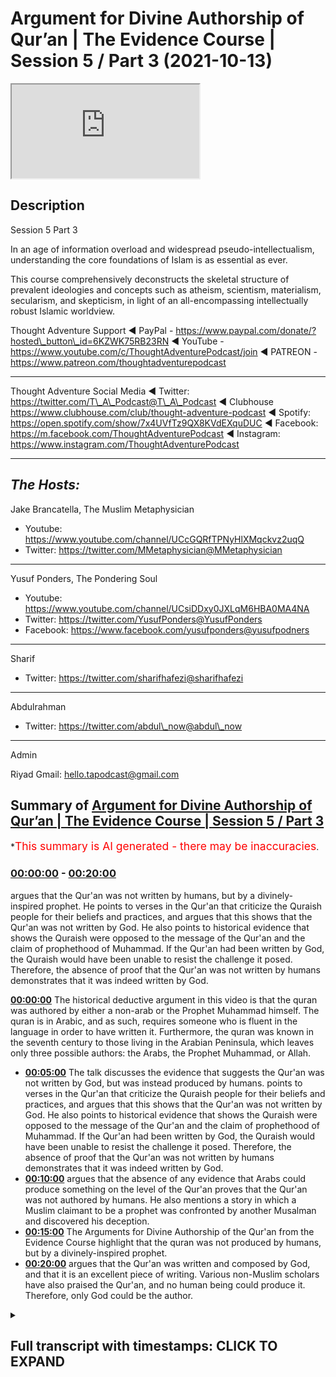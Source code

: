 # Argument for Divine Authorship of Qur’an | The Evidence Course | Session 5 / Part 3 (2021-10-13)

<iframe loading='lazy' src='https://www.youtube.com/embed/cVNx4Ubq1Dw'></iframe>

## Description

Session 5 Part 3

In an age of information overload and widespread pseudo-intellectualism, understanding the core foundations of Islam is as essential as ever.

This course comprehensively deconstructs the skeletal structure of prevalent ideologies and concepts such as atheism, scientism, materialism, secularism, and skepticism, in light of an all-encompassing intellectually robust Islamic worldview.

Thought Adventure Support
◄ PayPal - https://www.paypal.com/donate/?hosted\_button\_id=6KZWK75RB23RN
◄ YouTube - https://www.youtube.com/c/ThoughtAdventurePodcast/join
◄ PATREON - https://www.patreon.com/thoughtadventurepodcast

***

Thought Adventure Social Media
◄ Twitter: https://twitter.com/T\_A\_Podcast​​@T\_A\_Podcast
◄ Clubhouse https://www.clubhouse.com/club/thought-adventure-podcast
◄ Spotify: https://open.spotify.com/show/7x4UVfTz9QX8KVdEXquDUC
◄ Facebook: https://m.facebook.com/ThoughtAdventurePodcast
◄ Instagram: https://www.instagram.com/ThoughtAdventurePodcast​

***

## *The Hosts:*

Jake Brancatella, The Muslim Metaphysician

*   Youtube: https://www.youtube.com/channel/UCcGQRfTPNyHlXMqckvz2uqQ
*   Twitter:  https://twitter.com/MMetaphysician​​@MMetaphysician

***

Yusuf Ponders, The Pondering Soul

*   Youtube: https://www.youtube.com/channel/UCsiDDxy0JXLqM6HBA0MA4NA
*   Twitter: https://twitter.com/YusufPonders​​@YusufPonders
*   Facebook: https://www.facebook.com/yusufponders​@yusufpodners

***

Sharif

*   Twitter: https://twitter.com/sharifhafezi​​@sharifhafezi

***

Abdulrahman

*   Twitter: https://twitter.com/abdul\_now​@abdul\_now

***

Admin

Riyad
Gmail: hello.tapodcast@gmail.com

## Summary of [Argument for Divine Authorship of Qur’an | The Evidence Course | Session 5 / Part 3](https://www.youtube.com/watch?v=cVNx4Ubq1Dw)

\*<span style="color:red; font-size:125%">This summary is AI generated - there may be inaccuracies</span>.

### [00:00:00](https://www.youtube.com/watch?v=cVNx4Ubq1Dw\&t=0) - [00:20:00](https://www.youtube.com/watch?v=cVNx4Ubq1Dw\&t=1200)

argues that the Qur'an was not written by humans, but by a divinely-inspired prophet. He points to verses in the Qur'an that criticize the Quraish people for their beliefs and practices, and argues that this shows that the Qur'an was not written by God. He also points to historical evidence that shows the Quraish were opposed to the message of the Qur'an and the claim of prophethood of Muhammad. If the Qur'an had been written by God, the Quraish would have been unable to resist the challenge it posed. Therefore, the absence of proof that the Qur'an was not written by humans demonstrates that it was indeed written by God.

**[00:00:00](https://www.youtube.com/watch?v=cVNx4Ubq1Dw\&t=0)** The historical deductive argument in this video is that the quran was authored by either a non-arab or the Prophet Muhammad himself. The quran is in Arabic, and as such, requires someone who is fluent in the language in order to have written it. Furthermore, the quran was known in the seventh century to those living in the Arabian Peninsula, which leaves only three possible authors: the Arabs, the Prophet Muhammad, or Allah.

*   **[00:05:00](https://www.youtube.com/watch?v=cVNx4Ubq1Dw\&t=300)** The talk discusses the evidence that suggests the Qur'an was not written by God, but was instead produced by humans. points to verses in the Qur'an that criticize the Quraish people for their beliefs and practices, and argues that this shows that the Qur'an was not written by God. He also points to historical evidence that shows the Quraish were opposed to the message of the Qur'an and the claim of prophethood of Muhammad. If the Qur'an had been written by God, the Quraish would have been unable to resist the challenge it posed. Therefore, the absence of proof that the Qur'an was not written by humans demonstrates that it was indeed written by God.
*   **[00:10:00](https://www.youtube.com/watch?v=cVNx4Ubq1Dw\&t=600)** argues that the absence of any evidence that Arabs could produce something on the level of the Qur'an proves that the Qur'an was not authored by humans. He also mentions a story in which a Muslim claimant to be a prophet was confronted by another Musalman and discovered his deception.
*   **[00:15:00](https://www.youtube.com/watch?v=cVNx4Ubq1Dw\&t=900)** The Arguments for Divine Authorship of the Qur'an from the Evidence Course highlight that the quran was not produced by humans, but by a divinely-inspired prophet.
*   **[00:20:00](https://www.youtube.com/watch?v=cVNx4Ubq1Dw\&t=1200)** argues that the Qur'an was written and composed by God, and that it is an excellent piece of writing. Various non-Muslim scholars have also praised the Qur'an, and no human being could produce it. Therefore, only God could be the author.

<details><summary><h2>Full transcript with timestamps: CLICK TO EXPAND</h2></summary>

[0:00:14](https://youtu.be/cVNx4Ubq1Dw?t=14) we're going to look at the historical\
[0:00:16](https://youtu.be/cVNx4Ubq1Dw?t=16) deductive arguments understanding who\
[0:00:19](https://youtu.be/cVNx4Ubq1Dw?t=19) could have been the author of the quran\
[0:00:22](https://youtu.be/cVNx4Ubq1Dw?t=22) so one question that may remain\
[0:00:25](https://youtu.be/cVNx4Ubq1Dw?t=25) is whether the assessment of the quranic\
[0:00:26](https://youtu.be/cVNx4Ubq1Dw?t=26) linguistic mural miracle the marajasa\
[0:00:30](https://youtu.be/cVNx4Ubq1Dw?t=30) can be ascertained by a non-arabic\
[0:00:32](https://youtu.be/cVNx4Ubq1Dw?t=32) speaker\
[0:00:33](https://youtu.be/cVNx4Ubq1Dw?t=33) so in the previous video we explained in\
[0:00:35](https://youtu.be/cVNx4Ubq1Dw?t=35) a little detail\
[0:00:37](https://youtu.be/cVNx4Ubq1Dw?t=37) briefly covering the subject area about\
[0:00:39](https://youtu.be/cVNx4Ubq1Dw?t=39) how there are objective ways to analyze\
[0:00:42](https://youtu.be/cVNx4Ubq1Dw?t=42) the quranic composition but ultimately\
[0:00:45](https://youtu.be/cVNx4Ubq1Dw?t=45) this can only be assessed by those who\
[0:00:46](https://youtu.be/cVNx4Ubq1Dw?t=46) are capable in arabic language\
[0:00:49](https://youtu.be/cVNx4Ubq1Dw?t=49) so now we want to look at this\
[0:00:51](https://youtu.be/cVNx4Ubq1Dw?t=51) from a historical deductive argument in\
[0:00:54](https://youtu.be/cVNx4Ubq1Dw?t=54) order to demonstrate from a historical\
[0:00:57](https://youtu.be/cVNx4Ubq1Dw?t=57) analysis that the quran was truly a\
[0:00:59](https://youtu.be/cVNx4Ubq1Dw?t=59) revelation from allah\
[0:01:02](https://youtu.be/cVNx4Ubq1Dw?t=62) and that therefore a non-arab can look\
[0:01:04](https://youtu.be/cVNx4Ubq1Dw?t=64) at the history and understand and come\
[0:01:06](https://youtu.be/cVNx4Ubq1Dw?t=66) to the conclusion that this is indeed a\
[0:01:09](https://youtu.be/cVNx4Ubq1Dw?t=69) sign or miracle from allah\
[0:01:12](https://youtu.be/cVNx4Ubq1Dw?t=72) the essence of this argument is summed\
[0:01:14](https://youtu.be/cVNx4Ubq1Dw?t=74) up by understanding that and this is\
[0:01:17](https://youtu.be/cVNx4Ubq1Dw?t=77) really important\
[0:01:18](https://youtu.be/cVNx4Ubq1Dw?t=78) if you have will to perform an action so\
[0:01:21](https://youtu.be/cVNx4Ubq1Dw?t=81) if you have this intention this desire\
[0:01:23](https://youtu.be/cVNx4Ubq1Dw?t=83) this drive to perform the action if you\
[0:01:25](https://youtu.be/cVNx4Ubq1Dw?t=85) have the will to perform an action\
[0:01:27](https://youtu.be/cVNx4Ubq1Dw?t=87) and secondly\
[0:01:29](https://youtu.be/cVNx4Ubq1Dw?t=89) you have the capability of doing the\
[0:01:32](https://youtu.be/cVNx4Ubq1Dw?t=92) action\
[0:01:33](https://youtu.be/cVNx4Ubq1Dw?t=93) then what will inevitably follow\
[0:01:36](https://youtu.be/cVNx4Ubq1Dw?t=96) the action so if you have will plus\
[0:01:38](https://youtu.be/cVNx4Ubq1Dw?t=98) capability equals the action that's the\
[0:01:40](https://youtu.be/cVNx4Ubq1Dw?t=100) point that you know we need to remember\
[0:01:42](https://youtu.be/cVNx4Ubq1Dw?t=102) and think about throughout this video\
[0:01:45](https://youtu.be/cVNx4Ubq1Dw?t=105) we know that the quran\
[0:01:48](https://youtu.be/cVNx4Ubq1Dw?t=108) was the first was first known to\
[0:01:49](https://youtu.be/cVNx4Ubq1Dw?t=109) humanity in the seventh century so you\
[0:01:51](https://youtu.be/cVNx4Ubq1Dw?t=111) know if we go back every generation from\
[0:01:53](https://youtu.be/cVNx4Ubq1Dw?t=113) our generation people mentioned the\
[0:01:55](https://youtu.be/cVNx4Ubq1Dw?t=115) quran\
[0:01:56](https://youtu.be/cVNx4Ubq1Dw?t=116) previous one the previous one and so on\
[0:01:58](https://youtu.be/cVNx4Ubq1Dw?t=118) so forth and you go back throughout the\
[0:02:00](https://youtu.be/cVNx4Ubq1Dw?t=120) whole of the centuries they all referred\
[0:02:02](https://youtu.be/cVNx4Ubq1Dw?t=122) to a book that the muslims believed in\
[0:02:03](https://youtu.be/cVNx4Ubq1Dw?t=123) called the quran up until the 7th\
[0:02:05](https://youtu.be/cVNx4Ubq1Dw?t=125) century you go before the seventh\
[0:02:07](https://youtu.be/cVNx4Ubq1Dw?t=127) century no mention of quran after the\
[0:02:09](https://youtu.be/cVNx4Ubq1Dw?t=129) seventh century they start to mention\
[0:02:10](https://youtu.be/cVNx4Ubq1Dw?t=130) the quran\
[0:02:12](https://youtu.be/cVNx4Ubq1Dw?t=132) so the question is secondly we also know\
[0:02:15](https://youtu.be/cVNx4Ubq1Dw?t=135) that the quran was known to the people\
[0:02:17](https://youtu.be/cVNx4Ubq1Dw?t=137) of the arabian peninsula in peninsula in\
[0:02:20](https://youtu.be/cVNx4Ubq1Dw?t=140) the second in the seventh century\
[0:02:23](https://youtu.be/cVNx4Ubq1Dw?t=143) so we have ample air testimonial\
[0:02:25](https://youtu.be/cVNx4Ubq1Dw?t=145) evidence to demonstrate you know\
[0:02:27](https://youtu.be/cVNx4Ubq1Dw?t=147) historical evidence narrations you know\
[0:02:30](https://youtu.be/cVNx4Ubq1Dw?t=150) even written evidence that the quran in\
[0:02:33](https://youtu.be/cVNx4Ubq1Dw?t=153) the seventh century was revealed or was\
[0:02:35](https://youtu.be/cVNx4Ubq1Dw?t=155) was known to those people in the arabian\
[0:02:37](https://youtu.be/cVNx4Ubq1Dw?t=157) peninsula so the question we're going to\
[0:02:40](https://youtu.be/cVNx4Ubq1Dw?t=160) look at is in the seventh century\
[0:02:44](https://youtu.be/cVNx4Ubq1Dw?t=164) in the arab arabian peninsula the hijas\
[0:02:47](https://youtu.be/cVNx4Ubq1Dw?t=167) who could have been the possible author\
[0:02:49](https://youtu.be/cVNx4Ubq1Dw?t=169) of the quran\
[0:02:50](https://youtu.be/cVNx4Ubq1Dw?t=170) well we have four possible authors\
[0:02:52](https://youtu.be/cVNx4Ubq1Dw?t=172) one it could be a non-arab\
[0:02:55](https://youtu.be/cVNx4Ubq1Dw?t=175) or the non-arabs\
[0:02:57](https://youtu.be/cVNx4Ubq1Dw?t=177) secondly it could be the arabs who\
[0:02:59](https://youtu.be/cVNx4Ubq1Dw?t=179) produced the quran\
[0:03:00](https://youtu.be/cVNx4Ubq1Dw?t=180) thirdly it could be the prophet muhammad\
[0:03:02](https://youtu.be/cVNx4Ubq1Dw?t=182) sallallahu alaihi wasallam or fourthly\
[0:03:06](https://youtu.be/cVNx4Ubq1Dw?t=186) it could be allah\
[0:03:08](https://youtu.be/cVNx4Ubq1Dw?t=188) these are the only four possible authors\
[0:03:10](https://youtu.be/cVNx4Ubq1Dw?t=190) of the quran within the seventh century\
[0:03:13](https://youtu.be/cVNx4Ubq1Dw?t=193) in the arabian peninsula\
[0:03:15](https://youtu.be/cVNx4Ubq1Dw?t=195) where we can easily discount that the\
[0:03:17](https://youtu.be/cVNx4Ubq1Dw?t=197) non-arabs could have been the author of\
[0:03:19](https://youtu.be/cVNx4Ubq1Dw?t=199) the quran the quran is in arabic and\
[0:03:22](https://youtu.be/cVNx4Ubq1Dw?t=202) thus requires someone who is aware of\
[0:03:24](https://youtu.be/cVNx4Ubq1Dw?t=204) the arabic language is an obvious point\
[0:03:26](https://youtu.be/cVNx4Ubq1Dw?t=206) plus living in the arabian peninsula in\
[0:03:29](https://youtu.be/cVNx4Ubq1Dw?t=209) the 7th century so a non-arab by\
[0:03:31](https://youtu.be/cVNx4Ubq1Dw?t=211) definition who doesn't know arabic yeah\
[0:03:33](https://youtu.be/cVNx4Ubq1Dw?t=213) will not be the author of this the quran\
[0:03:37](https://youtu.be/cVNx4Ubq1Dw?t=217) this now leaves us with three possible\
[0:03:39](https://youtu.be/cVNx4Ubq1Dw?t=219) authors\
[0:03:40](https://youtu.be/cVNx4Ubq1Dw?t=220) for the quran well could the quran have\
[0:03:44](https://youtu.be/cVNx4Ubq1Dw?t=224) been produced by the arabs of that time\
[0:03:47](https://youtu.be/cVNx4Ubq1Dw?t=227) we know that the arabs were experts in\
[0:03:49](https://youtu.be/cVNx4Ubq1Dw?t=229) the arabic language\
[0:03:51](https://youtu.be/cVNx4Ubq1Dw?t=231) we mentioned in the previous videos that\
[0:03:53](https://youtu.be/cVNx4Ubq1Dw?t=233) the arabs prized language to a high\
[0:03:55](https://youtu.be/cVNx4Ubq1Dw?t=235) degree\
[0:03:56](https://youtu.be/cVNx4Ubq1Dw?t=236) composition of poetry was the method of\
[0:03:58](https://youtu.be/cVNx4Ubq1Dw?t=238) preserving their history they held\
[0:04:00](https://youtu.be/cVNx4Ubq1Dw?t=240) competitions over who produced the best\
[0:04:02](https://youtu.be/cVNx4Ubq1Dw?t=242) poetry\
[0:04:03](https://youtu.be/cVNx4Ubq1Dw?t=243) they had specialist poetry judges who\
[0:04:06](https://youtu.be/cVNx4Ubq1Dw?t=246) could adjudicate the verses that were\
[0:04:08](https://youtu.be/cVNx4Ubq1Dw?t=248) being produced they'd be specially\
[0:04:10](https://youtu.be/cVNx4Ubq1Dw?t=250) allocated areas in place like mecca in\
[0:04:13](https://youtu.be/cVNx4Ubq1Dw?t=253) the the market places where poets would\
[0:04:15](https://youtu.be/cVNx4Ubq1Dw?t=255) you know\
[0:04:16](https://youtu.be/cVNx4Ubq1Dw?t=256) gather the people and start reciting\
[0:04:18](https://youtu.be/cVNx4Ubq1Dw?t=258) poetry and the best of them would\
[0:04:20](https://youtu.be/cVNx4Ubq1Dw?t=260) achieve wealth and fame\
[0:04:22](https://youtu.be/cVNx4Ubq1Dw?t=262) they'd even send their children into the\
[0:04:24](https://youtu.be/cVNx4Ubq1Dw?t=264) desert in order to preserve and develop\
[0:04:26](https://youtu.be/cVNx4Ubq1Dw?t=266) the arabic language so they would send\
[0:04:28](https://youtu.be/cVNx4Ubq1Dw?t=268) them to the bedouin tribes and the\
[0:04:30](https://youtu.be/cVNx4Ubq1Dw?t=270) bedouin tribes would raise their\
[0:04:31](https://youtu.be/cVNx4Ubq1Dw?t=271) children in order one of the reasons why\
[0:04:33](https://youtu.be/cVNx4Ubq1Dw?t=273) was to preserve the arabic language to\
[0:04:35](https://youtu.be/cVNx4Ubq1Dw?t=275) make the arabic language strong and pure\
[0:04:38](https://youtu.be/cVNx4Ubq1Dw?t=278) before they come back into the cities\
[0:04:39](https://youtu.be/cVNx4Ubq1Dw?t=279) and towns\
[0:04:41](https://youtu.be/cVNx4Ubq1Dw?t=281) and we know through multiple testimonial\
[0:04:43](https://youtu.be/cVNx4Ubq1Dw?t=283) evidence about how important language\
[0:04:45](https://youtu.be/cVNx4Ubq1Dw?t=285) was to their arabs and how they would\
[0:04:47](https://youtu.be/cVNx4Ubq1Dw?t=287) produce great works of poachers as i\
[0:04:48](https://youtu.be/cVNx4Ubq1Dw?t=288) mentioned\
[0:04:49](https://youtu.be/cVNx4Ubq1Dw?t=289) you know for example an example of this\
[0:04:52](https://youtu.be/cVNx4Ubq1Dw?t=292) is the famous le cat the more alike are\
[0:04:55](https://youtu.be/cVNx4Ubq1Dw?t=295) the seven hanging poems that were\
[0:04:58](https://youtu.be/cVNx4Ubq1Dw?t=298) hung inside the kaaba they were\
[0:04:59](https://youtu.be/cVNx4Ubq1Dw?t=299) considered the best of the best poetry\
[0:05:02](https://youtu.be/cVNx4Ubq1Dw?t=302) they were the standard by which you\
[0:05:03](https://youtu.be/cVNx4Ubq1Dw?t=303) would judge other poems uh and poetry uh\
[0:05:07](https://youtu.be/cVNx4Ubq1Dw?t=307) against\
[0:05:09](https://youtu.be/cVNx4Ubq1Dw?t=309) so we certainly can consider the arabs\
[0:05:11](https://youtu.be/cVNx4Ubq1Dw?t=311) had a high degree of capability in the\
[0:05:13](https://youtu.be/cVNx4Ubq1Dw?t=313) language there were the experts secondly\
[0:05:16](https://youtu.be/cVNx4Ubq1Dw?t=316) we also know that the arabs were\
[0:05:18](https://youtu.be/cVNx4Ubq1Dw?t=318) challenged by the beliefs\
[0:05:20](https://youtu.be/cVNx4Ubq1Dw?t=320) and the linguistic miracle of the quran\
[0:05:23](https://youtu.be/cVNx4Ubq1Dw?t=323) the arabs were pagan polytheists they\
[0:05:25](https://youtu.be/cVNx4Ubq1Dw?t=325) worshipped many idols they saw\
[0:05:27](https://youtu.be/cVNx4Ubq1Dw?t=327) monotheistic message of the quran as a\
[0:05:29](https://youtu.be/cVNx4Ubq1Dw?t=329) direct challenge to their belief values\
[0:05:32](https://youtu.be/cVNx4Ubq1Dw?t=332) and practices\
[0:05:34](https://youtu.be/cVNx4Ubq1Dw?t=334) furthermore some of their practices was\
[0:05:37](https://youtu.be/cVNx4Ubq1Dw?t=337) severely criticized within the quran and\
[0:05:39](https://youtu.be/cVNx4Ubq1Dw?t=339) the sunnah and the examples and the\
[0:05:41](https://youtu.be/cVNx4Ubq1Dw?t=341) statements of the prophet sallallahu\
[0:05:43](https://youtu.be/cVNx4Ubq1Dw?t=343) alaihi wasallam for example the way they\
[0:05:45](https://youtu.be/cVNx4Ubq1Dw?t=345) buried the daughters alive the way the\
[0:05:47](https://youtu.be/cVNx4Ubq1Dw?t=347) rich and the powerful of mecca known as\
[0:05:49](https://youtu.be/cVNx4Ubq1Dw?t=349) the quraish they were criticized for\
[0:05:51](https://youtu.be/cVNx4Ubq1Dw?t=351) their exploitative practices like the\
[0:05:53](https://youtu.be/cVNx4Ubq1Dw?t=353) way they treated\
[0:05:55](https://youtu.be/cVNx4Ubq1Dw?t=355) the weak the poor the orphans or the\
[0:05:58](https://youtu.be/cVNx4Ubq1Dw?t=358) slaves at that time how tribalism was\
[0:06:00](https://youtu.be/cVNx4Ubq1Dw?t=360) rampant within society that created war\
[0:06:02](https://youtu.be/cVNx4Ubq1Dw?t=362) and division all the economic\
[0:06:04](https://youtu.be/cVNx4Ubq1Dw?t=364) malpractices and the cheating in the\
[0:06:06](https://youtu.be/cVNx4Ubq1Dw?t=366) marketplace places\
[0:06:08](https://youtu.be/cVNx4Ubq1Dw?t=368) so the quran criticized all this this\
[0:06:10](https://youtu.be/cVNx4Ubq1Dw?t=370) was part of the message of islam it\
[0:06:11](https://youtu.be/cVNx4Ubq1Dw?t=371) shook the society the quran also\
[0:06:14](https://youtu.be/cVNx4Ubq1Dw?t=374) criticized the corrupt leadership of\
[0:06:16](https://youtu.be/cVNx4Ubq1Dw?t=376) quraish by name like abu lahab or others\
[0:06:19](https://youtu.be/cVNx4Ubq1Dw?t=379) by implication like\
[0:06:22](https://youtu.be/cVNx4Ubq1Dw?t=382) or abu jahl and others so the quran was\
[0:06:25](https://youtu.be/cVNx4Ubq1Dw?t=385) revealed to a people held beliefs values\
[0:06:27](https://youtu.be/cVNx4Ubq1Dw?t=387) and practices that were severely\
[0:06:29](https://youtu.be/cVNx4Ubq1Dw?t=389) criticized\
[0:06:30](https://youtu.be/cVNx4Ubq1Dw?t=390) it wasn't surprising then that the\
[0:06:32](https://youtu.be/cVNx4Ubq1Dw?t=392) people in particular the powerful elite\
[0:06:36](https://youtu.be/cVNx4Ubq1Dw?t=396) in mecca and the arabian peninsula\
[0:06:38](https://youtu.be/cVNx4Ubq1Dw?t=398) opposed the message of the quran and the\
[0:06:41](https://youtu.be/cVNx4Ubq1Dw?t=401) the claim of prophethood of the prophet\
[0:06:43](https://youtu.be/cVNx4Ubq1Dw?t=403) muhammad sallallahu alaihi wasallam and\
[0:06:45](https://youtu.be/cVNx4Ubq1Dw?t=405) they oppose the prophet we know this\
[0:06:47](https://youtu.be/cVNx4Ubq1Dw?t=407) from the the historical narratives and\
[0:06:50](https://youtu.be/cVNx4Ubq1Dw?t=410) historical narrations they slandered the\
[0:06:52](https://youtu.be/cVNx4Ubq1Dw?t=412) prophet sallam they attacked the prophet\
[0:06:54](https://youtu.be/cVNx4Ubq1Dw?t=414) sallallahu alaihi wasallam they attacked\
[0:06:56](https://youtu.be/cVNx4Ubq1Dw?t=416) tortured and killed the companions\
[0:06:58](https://youtu.be/cVNx4Ubq1Dw?t=418) around the prophet sallallahu alaihi\
[0:06:59](https://youtu.be/cVNx4Ubq1Dw?t=419) wasallam they boycotted the prophet\
[0:07:01](https://youtu.be/cVNx4Ubq1Dw?t=421) sallallahu alaihi wasallam and his\
[0:07:02](https://youtu.be/cVNx4Ubq1Dw?t=422) followers in mecca and they even\
[0:07:04](https://youtu.be/cVNx4Ubq1Dw?t=424) conspired in the end before his\
[0:07:06](https://youtu.be/cVNx4Ubq1Dw?t=426) immigration uh to assassinate the sallam\
[0:07:10](https://youtu.be/cVNx4Ubq1Dw?t=430) later on when the prophet sallam you\
[0:07:12](https://youtu.be/cVNx4Ubq1Dw?t=432) know established an islamic state in\
[0:07:14](https://youtu.be/cVNx4Ubq1Dw?t=434) medina they send their armies to fight\
[0:07:16](https://youtu.be/cVNx4Ubq1Dw?t=436) against apostle and islam to stop islam\
[0:07:20](https://youtu.be/cVNx4Ubq1Dw?t=440) and the message\
[0:07:21](https://youtu.be/cVNx4Ubq1Dw?t=441) of the quran so what does this tell us\
[0:07:24](https://youtu.be/cVNx4Ubq1Dw?t=444) it tells us there was clearly a will\
[0:07:28](https://youtu.be/cVNx4Ubq1Dw?t=448) a desire to see islam destroyed\
[0:07:31](https://youtu.be/cVNx4Ubq1Dw?t=451) the quran only challenged the quraysh in\
[0:07:33](https://youtu.be/cVNx4Ubq1Dw?t=453) the arab society's beliefs values but\
[0:07:35](https://youtu.be/cVNx4Ubq1Dw?t=455) also made an audacious claim\
[0:07:38](https://youtu.be/cVNx4Ubq1Dw?t=458) about how to destroy islam how to\
[0:07:41](https://youtu.be/cVNx4Ubq1Dw?t=461) challenge the quran and refute the\
[0:07:44](https://youtu.be/cVNx4Ubq1Dw?t=464) prophethood of the prophet sallallahu\
[0:07:46](https://youtu.be/cVNx4Ubq1Dw?t=466) alaihi wasallam so the quran is turning\
[0:07:48](https://youtu.be/cVNx4Ubq1Dw?t=468) around and saying well if you don't\
[0:07:49](https://youtu.be/cVNx4Ubq1Dw?t=469) believe that this book\
[0:07:51](https://youtu.be/cVNx4Ubq1Dw?t=471) is in revelation then produce one surah\
[0:07:55](https://youtu.be/cVNx4Ubq1Dw?t=475) like it and we know that the shortest\
[0:07:57](https://youtu.be/cVNx4Ubq1Dw?t=477) surah of the quran\
[0:08:01](https://youtu.be/cVNx4Ubq1Dw?t=481) three sentences long that's all\
[0:08:03](https://youtu.be/cVNx4Ubq1Dw?t=483) this is all they had to produce three\
[0:08:06](https://youtu.be/cVNx4Ubq1Dw?t=486) sentences that match the eloquence of\
[0:08:08](https://youtu.be/cVNx4Ubq1Dw?t=488) the quran using the rules of the ballara\
[0:08:11](https://youtu.be/cVNx4Ubq1Dw?t=491) known to the arabs at the time at least\
[0:08:13](https://youtu.be/cVNx4Ubq1Dw?t=493) implicitly and as a result they would\
[0:08:16](https://youtu.be/cVNx4Ubq1Dw?t=496) have demonstrated that the quran is not\
[0:08:18](https://youtu.be/cVNx4Ubq1Dw?t=498) inimitable is not miraculous but was\
[0:08:21](https://youtu.be/cVNx4Ubq1Dw?t=501) within human production and therefore\
[0:08:23](https://youtu.be/cVNx4Ubq1Dw?t=503) was not from allah\
[0:08:26](https://youtu.be/cVNx4Ubq1Dw?t=506) so it's a bold challenge that the quran\
[0:08:28](https://youtu.be/cVNx4Ubq1Dw?t=508) allah is making\
[0:08:30](https://youtu.be/cVNx4Ubq1Dw?t=510) you know and so it becomes very\
[0:08:33](https://youtu.be/cVNx4Ubq1Dw?t=513) easy in our minds to realize that hold\
[0:08:35](https://youtu.be/cVNx4Ubq1Dw?t=515) on\
[0:08:36](https://youtu.be/cVNx4Ubq1Dw?t=516) if they had that strong desire to\
[0:08:38](https://youtu.be/cVNx4Ubq1Dw?t=518) destroy islam\
[0:08:39](https://youtu.be/cVNx4Ubq1Dw?t=519) and they had the capability in the\
[0:08:41](https://youtu.be/cVNx4Ubq1Dw?t=521) arabic language but they did not produce\
[0:08:44](https://youtu.be/cVNx4Ubq1Dw?t=524) the verse the surah of quran like also a\
[0:08:48](https://youtu.be/cVNx4Ubq1Dw?t=528) surah like the quran three sentences\
[0:08:51](https://youtu.be/cVNx4Ubq1Dw?t=531) like a surah of\
[0:08:52](https://youtu.be/cVNx4Ubq1Dw?t=532) quran then it demonstrates that actually\
[0:08:57](https://youtu.be/cVNx4Ubq1Dw?t=537) you know there was there's something\
[0:08:59](https://youtu.be/cVNx4Ubq1Dw?t=539) here\
[0:09:00](https://youtu.be/cVNx4Ubq1Dw?t=540) maybe they didn't have the capability to\
[0:09:02](https://youtu.be/cVNx4Ubq1Dw?t=542) produce it\
[0:09:03](https://youtu.be/cVNx4Ubq1Dw?t=543) romani who was a 10th century scholar\
[0:09:05](https://youtu.be/cVNx4Ubq1Dw?t=545) stated the inimitability of the quran is\
[0:09:08](https://youtu.be/cVNx4Ubq1Dw?t=548) manifested by the fact that despite a\
[0:09:10](https://youtu.be/cVNx4Ubq1Dw?t=550) huge number of claimants and a dire need\
[0:09:13](https://youtu.be/cVNx4Ubq1Dw?t=553) to respond the challenge was never taken\
[0:09:15](https://youtu.be/cVNx4Ubq1Dw?t=555) up it was never met\
[0:09:17](https://youtu.be/cVNx4Ubq1Dw?t=557) if then they met the challenge if so if\
[0:09:20](https://youtu.be/cVNx4Ubq1Dw?t=560) they actually did meet the challenge of\
[0:09:21](https://youtu.be/cVNx4Ubq1Dw?t=561) the quran\
[0:09:23](https://youtu.be/cVNx4Ubq1Dw?t=563) it would be clear\
[0:09:26](https://youtu.be/cVNx4Ubq1Dw?t=566) that with their desire to destroy islam\
[0:09:28](https://youtu.be/cVNx4Ubq1Dw?t=568) they would have spread this\
[0:09:30](https://youtu.be/cVNx4Ubq1Dw?t=570) far and wide across the arabian\
[0:09:31](https://youtu.be/cVNx4Ubq1Dw?t=571) peninsula we have met the challenge of\
[0:09:34](https://youtu.be/cVNx4Ubq1Dw?t=574) the quran we have imitated something\
[0:09:35](https://youtu.be/cVNx4Ubq1Dw?t=575) like a surah of the quran\
[0:09:38](https://youtu.be/cVNx4Ubq1Dw?t=578) so therefore\
[0:09:40](https://youtu.be/cVNx4Ubq1Dw?t=580) you know it's a simple it's a simple but\
[0:09:42](https://youtu.be/cVNx4Ubq1Dw?t=582) profound point but if we can say that\
[0:09:45](https://youtu.be/cVNx4Ubq1Dw?t=585) if we say that the absence of proof\
[0:09:48](https://youtu.be/cVNx4Ubq1Dw?t=588) or the absence of the proof of of\
[0:09:50](https://youtu.be/cVNx4Ubq1Dw?t=590) something that challenges the quran has\
[0:09:52](https://youtu.be/cVNx4Ubq1Dw?t=592) been met hasn't been met\
[0:09:54](https://youtu.be/cVNx4Ubq1Dw?t=594) then there is proof for its absence let\
[0:09:56](https://youtu.be/cVNx4Ubq1Dw?t=596) me just rephrase that\
[0:09:58](https://youtu.be/cVNx4Ubq1Dw?t=598) the absence of proof is proof for its\
[0:10:01](https://youtu.be/cVNx4Ubq1Dw?t=601) absence what do i mean by this the\
[0:10:03](https://youtu.be/cVNx4Ubq1Dw?t=603) absence of the fact that there is\
[0:10:04](https://youtu.be/cVNx4Ubq1Dw?t=604) something that challenges the quran by\
[0:10:06](https://youtu.be/cVNx4Ubq1Dw?t=606) the best of the arabs is a proof that\
[0:10:09](https://youtu.be/cVNx4Ubq1Dw?t=609) the arabs could not challenge the quran\
[0:10:12](https://youtu.be/cVNx4Ubq1Dw?t=612) they wanted to destroy islam they had\
[0:10:14](https://youtu.be/cVNx4Ubq1Dw?t=614) the capability in arabic language they\
[0:10:16](https://youtu.be/cVNx4Ubq1Dw?t=616) had the desire but they didn't have the\
[0:10:19](https://youtu.be/cVNx4Ubq1Dw?t=619) ability to produce anything on the level\
[0:10:21](https://youtu.be/cVNx4Ubq1Dw?t=621) of the quran\
[0:10:23](https://youtu.be/cVNx4Ubq1Dw?t=623) so we can see therefore\
[0:10:36](https://youtu.be/cVNx4Ubq1Dw?t=636) he commented upon this point he said in\
[0:10:38](https://youtu.be/cVNx4Ubq1Dw?t=638) spite of their strong motivation on\
[0:10:40](https://youtu.be/cVNx4Ubq1Dw?t=640) account of their tribal pride and\
[0:10:42](https://youtu.be/cVNx4Ubq1Dw?t=642) opposition to islam and in spite of the\
[0:10:44](https://youtu.be/cVNx4Ubq1Dw?t=644) fact that meeting the challenge would\
[0:10:46](https://youtu.be/cVNx4Ubq1Dw?t=646) have been easier for them\
[0:10:48](https://youtu.be/cVNx4Ubq1Dw?t=648) than fighting the muslims like engaging\
[0:10:49](https://youtu.be/cVNx4Ubq1Dw?t=649) the muslims in battle as they did all\
[0:10:51](https://youtu.be/cVNx4Ubq1Dw?t=651) needs to lose eventually that all they\
[0:10:54](https://youtu.be/cVNx4Ubq1Dw?t=654) had to do is meet the challenges of\
[0:10:55](https://youtu.be/cVNx4Ubq1Dw?t=655) quran but they didn't and that is an\
[0:10:57](https://youtu.be/cVNx4Ubq1Dw?t=657) indication that they couldn't produce\
[0:11:00](https://youtu.be/cVNx4Ubq1Dw?t=660) something like the quran like i said if\
[0:11:02](https://youtu.be/cVNx4Ubq1Dw?t=662) you have will\
[0:11:04](https://youtu.be/cVNx4Ubq1Dw?t=664) either desire the intention to do\
[0:11:06](https://youtu.be/cVNx4Ubq1Dw?t=666) something and you have the capability\
[0:11:08](https://youtu.be/cVNx4Ubq1Dw?t=668) you're going to get an action if you\
[0:11:10](https://youtu.be/cVNx4Ubq1Dw?t=670) don't have an action\
[0:11:11](https://youtu.be/cVNx4Ubq1Dw?t=671) which in this situation is a replication\
[0:11:13](https://youtu.be/cVNx4Ubq1Dw?t=673) of the quran or something like the quran\
[0:11:16](https://youtu.be/cVNx4Ubq1Dw?t=676) but you do know you have the will\
[0:11:18](https://youtu.be/cVNx4Ubq1Dw?t=678) then what is missing in the equation\
[0:11:21](https://youtu.be/cVNx4Ubq1Dw?t=681) capability i the ability to produce\
[0:11:23](https://youtu.be/cVNx4Ubq1Dw?t=683) something like the quran\
[0:11:26](https://youtu.be/cVNx4Ubq1Dw?t=686) and we also know from various statements\
[0:11:28](https://youtu.be/cVNx4Ubq1Dw?t=688) from the arabs at the time that actually\
[0:11:30](https://youtu.be/cVNx4Ubq1Dw?t=690) testified to the superior nature of the\
[0:11:32](https://youtu.be/cVNx4Ubq1Dw?t=692) quranic language for example\
[0:11:36](https://youtu.be/cVNx4Ubq1Dw?t=696) you know he replied about the quran he\
[0:11:38](https://youtu.be/cVNx4Ubq1Dw?t=698) goes what can i possibly say there is\
[0:11:41](https://youtu.be/cVNx4Ubq1Dw?t=701) not a single man who is more\
[0:11:43](https://youtu.be/cVNx4Ubq1Dw?t=703) knowledgeable of poetry or prose than i\
[0:11:45](https://youtu.be/cVNx4Ubq1Dw?t=705) or even that of the jinn and by allah\
[0:11:48](https://youtu.be/cVNx4Ubq1Dw?t=708) what he says bears no resemblance to\
[0:11:50](https://youtu.be/cVNx4Ubq1Dw?t=710) these things by allah what he says i the\
[0:11:54](https://youtu.be/cVNx4Ubq1Dw?t=714) quran has a sweetness to it and a charm\
[0:11:56](https://youtu.be/cVNx4Ubq1Dw?t=716) upon it the highest part of it is\
[0:11:59](https://youtu.be/cVNx4Ubq1Dw?t=719) fruitful and the lowest part of it is\
[0:12:01](https://youtu.be/cVNx4Ubq1Dw?t=721) gushing forth with bounty it dominates\
[0:12:04](https://youtu.be/cVNx4Ubq1Dw?t=724) and cannot be dominated and it crushes\
[0:12:06](https://youtu.be/cVNx4Ubq1Dw?t=726) all that\
[0:12:07](https://youtu.be/cVNx4Ubq1Dw?t=727) is under\
[0:12:08](https://youtu.be/cVNx4Ubq1Dw?t=728) it so it should be also noted that\
[0:12:11](https://youtu.be/cVNx4Ubq1Dw?t=731) this quote from\
[0:12:14](https://youtu.be/cVNx4Ubq1Dw?t=734) who's testifying to the superiority of\
[0:12:15](https://youtu.be/cVNx4Ubq1Dw?t=735) the quran actually remained an ardent\
[0:12:18](https://youtu.be/cVNx4Ubq1Dw?t=738) opponent to the prophet sallallahu\
[0:12:19](https://youtu.be/cVNx4Ubq1Dw?t=739) alaihi wasallam he was one of the\
[0:12:21](https://youtu.be/cVNx4Ubq1Dw?t=741) leaders of the quraish but there were\
[0:12:24](https://youtu.be/cVNx4Ubq1Dw?t=744) other people\
[0:12:25](https://youtu.be/cVNx4Ubq1Dw?t=745) who were poets at that time like\
[0:12:27](https://youtu.be/cVNx4Ubq1Dw?t=747) atafailadosi\
[0:12:29](https://youtu.be/cVNx4Ubq1Dw?t=749) like\
[0:12:32](https://youtu.be/cVNx4Ubq1Dw?t=752) he was\
[0:12:34](https://youtu.be/cVNx4Ubq1Dw?t=754) he was one of those people who is one of\
[0:12:36](https://youtu.be/cVNx4Ubq1Dw?t=756) the authors of the seven of one of the\
[0:12:38](https://youtu.be/cVNx4Ubq1Dw?t=758) seven poems that was hanging in the\
[0:12:40](https://youtu.be/cVNx4Ubq1Dw?t=760) kaaba and yet when he heard sur tul\
[0:12:43](https://youtu.be/cVNx4Ubq1Dw?t=763) khalthar recited to him\
[0:12:46](https://youtu.be/cVNx4Ubq1Dw?t=766) he was shocked by and he embraced islam\
[0:12:48](https://youtu.be/cVNx4Ubq1Dw?t=768) similar to philadelphia in the story\
[0:12:50](https://youtu.be/cVNx4Ubq1Dw?t=770) about how when he heard the verse of\
[0:12:52](https://youtu.be/cVNx4Ubq1Dw?t=772) quran he was known for his language\
[0:12:54](https://youtu.be/cVNx4Ubq1Dw?t=774) poetry and education he embraced islam\
[0:12:57](https://youtu.be/cVNx4Ubq1Dw?t=777) or the story of um who after hearing the\
[0:12:59](https://youtu.be/cVNx4Ubq1Dw?t=779) first seven or so verses of surah taha\
[0:13:02](https://youtu.be/cVNx4Ubq1Dw?t=782) embraced islam\
[0:13:05](https://youtu.be/cVNx4Ubq1Dw?t=785) now someone might claim\
[0:13:07](https://youtu.be/cVNx4Ubq1Dw?t=787) why don't we uh\
[0:13:09](https://youtu.be/cVNx4Ubq1Dw?t=789) someone might claim that the reason why\
[0:13:11](https://youtu.be/cVNx4Ubq1Dw?t=791) we don't have\
[0:13:12](https://youtu.be/cVNx4Ubq1Dw?t=792) uh you know a verse is comparable to the\
[0:13:15](https://youtu.be/cVNx4Ubq1Dw?t=795) quran is because the muslims destroyed\
[0:13:17](https://youtu.be/cVNx4Ubq1Dw?t=797) all challenges against the quran\
[0:13:19](https://youtu.be/cVNx4Ubq1Dw?t=799) somebody came produced the child they\
[0:13:21](https://youtu.be/cVNx4Ubq1Dw?t=801) killed him off before he could spread it\
[0:13:23](https://youtu.be/cVNx4Ubq1Dw?t=803) but the quraysh\
[0:13:25](https://youtu.be/cVNx4Ubq1Dw?t=805) had 13 years\
[0:13:27](https://youtu.be/cVNx4Ubq1Dw?t=807) before the migration the hijrah of the\
[0:13:29](https://youtu.be/cVNx4Ubq1Dw?t=809) prophet sallallahu alaihi wasallam to\
[0:13:31](https://youtu.be/cVNx4Ubq1Dw?t=811) compose three sentences and spread that\
[0:13:34](https://youtu.be/cVNx4Ubq1Dw?t=814) message far and wide\
[0:13:36](https://youtu.be/cVNx4Ubq1Dw?t=816) that the quran has been matched\
[0:13:38](https://youtu.be/cVNx4Ubq1Dw?t=818) furthermore even when the sallam arrived\
[0:13:40](https://youtu.be/cVNx4Ubq1Dw?t=820) in medina to establish the first islamic\
[0:13:42](https://youtu.be/cVNx4Ubq1Dw?t=822) state meccan quraish still remains\
[0:13:44](https://youtu.be/cVNx4Ubq1Dw?t=824) strong and independent most of arabian\
[0:13:47](https://youtu.be/cVNx4Ubq1Dw?t=827) peninsula were still non-muslim\
[0:13:50](https://youtu.be/cVNx4Ubq1Dw?t=830) and therefore they had ample time and\
[0:13:52](https://youtu.be/cVNx4Ubq1Dw?t=832) opportunity to match the quran in fact\
[0:13:54](https://youtu.be/cVNx4Ubq1Dw?t=834) it was after eight years of the proxima\
[0:13:56](https://youtu.be/cVNx4Ubq1Dw?t=836) in medina did mecca open up to islam\
[0:14:02](https://youtu.be/cVNx4Ubq1Dw?t=842) and also we know that even towards the\
[0:14:04](https://youtu.be/cVNx4Ubq1Dw?t=844) end of the life of the prophet\
[0:14:05](https://youtu.be/cVNx4Ubq1Dw?t=845) sallallahu alaihi wasallam life in this\
[0:14:06](https://youtu.be/cVNx4Ubq1Dw?t=846) world\
[0:14:07](https://youtu.be/cVNx4Ubq1Dw?t=847) that there were people that came like\
[0:14:09](https://youtu.be/cVNx4Ubq1Dw?t=849) muslim of the liar or muslim from banu\
[0:14:12](https://youtu.be/cVNx4Ubq1Dw?t=852) hanifa tribe who also declared himself\
[0:14:14](https://youtu.be/cVNx4Ubq1Dw?t=854) the prophet and he began trying to\
[0:14:16](https://youtu.be/cVNx4Ubq1Dw?t=856) imitate the son by you know reciting\
[0:14:18](https://youtu.be/cVNx4Ubq1Dw?t=858) verses you know\
[0:14:20](https://youtu.be/cVNx4Ubq1Dw?t=860) and there's a famous story in which\
[0:14:24](https://youtu.be/cVNx4Ubq1Dw?t=864) he came to muslim and he asked muslim\
[0:14:28](https://youtu.be/cVNx4Ubq1Dw?t=868) you claim to be a prophet recite some\
[0:14:29](https://youtu.be/cVNx4Ubq1Dw?t=869) verses and i think you recite you know\
[0:14:32](https://youtu.be/cVNx4Ubq1Dw?t=872) some different narrations but one of the\
[0:14:34](https://youtu.be/cVNx4Ubq1Dw?t=874) narrations is\
[0:14:38](https://youtu.be/cVNx4Ubq1Dw?t=878) which basically means the elephant what\
[0:14:40](https://youtu.be/cVNx4Ubq1Dw?t=880) is the elephant what will make you\
[0:14:41](https://youtu.be/cVNx4Ubq1Dw?t=881) visualize the elephant it has a long\
[0:14:43](https://youtu.be/cVNx4Ubq1Dw?t=883) nose and a short tail\
[0:14:44](https://youtu.be/cVNx4Ubq1Dw?t=884) yeah and so ahmad ibn al-ass said\
[0:14:48](https://youtu.be/cVNx4Ubq1Dw?t=888) you know you know that i know that\
[0:14:50](https://youtu.be/cVNx4Ubq1Dw?t=890) you're a liar yeah that you're not\
[0:14:53](https://youtu.be/cVNx4Ubq1Dw?t=893) really a prophet so he they they were\
[0:14:55](https://youtu.be/cVNx4Ubq1Dw?t=895) people who actually went into other\
[0:14:57](https://youtu.be/cVNx4Ubq1Dw?t=897) areas within the arabian peninsula even\
[0:14:59](https://youtu.be/cVNx4Ubq1Dw?t=899) towards the end of the life of the party\
[0:15:00](https://youtu.be/cVNx4Ubq1Dw?t=900) some trying to spread their poetry and\
[0:15:02](https://youtu.be/cVNx4Ubq1Dw?t=902) this poetry became known but also it was\
[0:15:05](https://youtu.be/cVNx4Ubq1Dw?t=905) also a self-refuting\
[0:15:06](https://youtu.be/cVNx4Ubq1Dw?t=906) challenge they refuted them as having\
[0:15:09](https://youtu.be/cVNx4Ubq1Dw?t=909) anything that was inimitable\
[0:15:10](https://youtu.be/cVNx4Ubq1Dw?t=910) so we can see that there was sufficient\
[0:15:12](https://youtu.be/cVNx4Ubq1Dw?t=912) time and opportunity to ensure that if\
[0:15:15](https://youtu.be/cVNx4Ubq1Dw?t=915) the quraysh and the arabs were able to\
[0:15:16](https://youtu.be/cVNx4Ubq1Dw?t=916) match the quran they could have spread\
[0:15:18](https://youtu.be/cVNx4Ubq1Dw?t=918) it and spread this idea throughout the\
[0:15:20](https://youtu.be/cVNx4Ubq1Dw?t=920) arabian peninsula in fact this claim\
[0:15:23](https://youtu.be/cVNx4Ubq1Dw?t=923) that the victors could remove the\
[0:15:24](https://youtu.be/cVNx4Ubq1Dw?t=924) challenges not something we see when we\
[0:15:26](https://youtu.be/cVNx4Ubq1Dw?t=926) assess the reality when we look at the\
[0:15:28](https://youtu.be/cVNx4Ubq1Dw?t=928) reality we don't see this\
[0:15:30](https://youtu.be/cVNx4Ubq1Dw?t=930) there have been many occasions where\
[0:15:32](https://youtu.be/cVNx4Ubq1Dw?t=932) states have tried to destroy an idea but\
[0:15:34](https://youtu.be/cVNx4Ubq1Dw?t=934) it was just too difficult it's just too\
[0:15:36](https://youtu.be/cVNx4Ubq1Dw?t=936) held too much by too many people and too\
[0:15:38](https://youtu.be/cVNx4Ubq1Dw?t=938) strongly as we mentioned about the\
[0:15:40](https://youtu.be/cVNx4Ubq1Dw?t=940) soviet union who tried to remove\
[0:15:41](https://youtu.be/cVNx4Ubq1Dw?t=941) religion from the society but it was\
[0:15:43](https://youtu.be/cVNx4Ubq1Dw?t=943) held on to the people so even though\
[0:15:45](https://youtu.be/cVNx4Ubq1Dw?t=945) they tried to do by the force of the\
[0:15:47](https://youtu.be/cVNx4Ubq1Dw?t=947) state it still continued or even you\
[0:15:49](https://youtu.be/cVNx4Ubq1Dw?t=949) know during the\
[0:15:51](https://youtu.be/cVNx4Ubq1Dw?t=951) periods of certain times of the khilafah\
[0:15:53](https://youtu.be/cVNx4Ubq1Dw?t=953) where they try to adopt on the marathon\
[0:15:55](https://youtu.be/cVNx4Ubq1Dw?t=955) creed and they try to you know enforce\
[0:15:58](https://youtu.be/cVNx4Ubq1Dw?t=958) that creed it you know it didn't stop\
[0:16:00](https://youtu.be/cVNx4Ubq1Dw?t=960) people still adhering to the other\
[0:16:02](https://youtu.be/cVNx4Ubq1Dw?t=962) creeds so this idea that you know they\
[0:16:04](https://youtu.be/cVNx4Ubq1Dw?t=964) the muslims somehow achieved dominance\
[0:16:06](https://youtu.be/cVNx4Ubq1Dw?t=966) and destroyed it's just false it's just\
[0:16:07](https://youtu.be/cVNx4Ubq1Dw?t=967) not a correct and irrational concept\
[0:16:10](https://youtu.be/cVNx4Ubq1Dw?t=970) regards to that\
[0:16:12](https://youtu.be/cVNx4Ubq1Dw?t=972) and only that but also the islamic state\
[0:16:14](https://youtu.be/cVNx4Ubq1Dw?t=974) when it spread in the early period so\
[0:16:15](https://youtu.be/cVNx4Ubq1Dw?t=975) did the arabic language so when new\
[0:16:17](https://youtu.be/cVNx4Ubq1Dw?t=977) lands were opened up and many of these\
[0:16:19](https://youtu.be/cVNx4Ubq1Dw?t=979) new lands had a large number of\
[0:16:21](https://youtu.be/cVNx4Ubq1Dw?t=981) non-muslims\
[0:16:23](https://youtu.be/cVNx4Ubq1Dw?t=983) they also started to learn arabic so you\
[0:16:24](https://youtu.be/cVNx4Ubq1Dw?t=984) had non-muslims in these lands in the\
[0:16:27](https://youtu.be/cVNx4Ubq1Dw?t=987) arab arabic speaking lands who spoke\
[0:16:29](https://youtu.be/cVNx4Ubq1Dw?t=989) arabic who also had the access or the\
[0:16:31](https://youtu.be/cVNx4Ubq1Dw?t=991) ability to produce something like the\
[0:16:33](https://youtu.be/cVNx4Ubq1Dw?t=993) quran so yet but yet throughout the\
[0:16:36](https://youtu.be/cVNx4Ubq1Dw?t=996) whole of the islamic history all the\
[0:16:38](https://youtu.be/cVNx4Ubq1Dw?t=998) muslim history or 1400 years of the\
[0:16:40](https://youtu.be/cVNx4Ubq1Dw?t=1000) challenge we've not seen one single\
[0:16:42](https://youtu.be/cVNx4Ubq1Dw?t=1002) person being able to match it\
[0:16:45](https://youtu.be/cVNx4Ubq1Dw?t=1005) in a credible way\
[0:16:46](https://youtu.be/cVNx4Ubq1Dw?t=1006) so what we've demonstrated that not only\
[0:16:48](https://youtu.be/cVNx4Ubq1Dw?t=1008) were the arabs had a strong desire to\
[0:16:50](https://youtu.be/cVNx4Ubq1Dw?t=1010) destroy islam and had a very relatively\
[0:16:53](https://youtu.be/cVNx4Ubq1Dw?t=1013) simple way of doing it\
[0:16:54](https://youtu.be/cVNx4Ubq1Dw?t=1014) but we also showed that they didn't do\
[0:16:57](https://youtu.be/cVNx4Ubq1Dw?t=1017) it they were simply in unable to produce\
[0:16:59](https://youtu.be/cVNx4Ubq1Dw?t=1019) something like the quran\
[0:17:01](https://youtu.be/cVNx4Ubq1Dw?t=1021) so it's very clear\
[0:17:03](https://youtu.be/cVNx4Ubq1Dw?t=1023) did the arabs produce quran no of course\
[0:17:05](https://youtu.be/cVNx4Ubq1Dw?t=1025) they didn't so this now leaves the last\
[0:17:08](https://youtu.be/cVNx4Ubq1Dw?t=1028) two possibilities could it have been the\
[0:17:10](https://youtu.be/cVNx4Ubq1Dw?t=1030) prophet sallallahu alaihi wasallam or we\
[0:17:12](https://youtu.be/cVNx4Ubq1Dw?t=1032) can discount the prophet sallallahu as\
[0:17:14](https://youtu.be/cVNx4Ubq1Dw?t=1034) being the author of the quran one the\
[0:17:16](https://youtu.be/cVNx4Ubq1Dw?t=1036) prophetic son would recite the verses in\
[0:17:17](https://youtu.be/cVNx4Ubq1Dw?t=1037) response to various incidences at times\
[0:17:20](https://youtu.be/cVNx4Ubq1Dw?t=1040) of war you know in response to questions\
[0:17:23](https://youtu.be/cVNx4Ubq1Dw?t=1043) and response accusations and as soon as\
[0:17:25](https://youtu.be/cVNx4Ubq1Dw?t=1045) the prophet saw recited the verse the\
[0:17:28](https://youtu.be/cVNx4Ubq1Dw?t=1048) verse was now you know memorized\
[0:17:30](https://youtu.be/cVNx4Ubq1Dw?t=1050) understood heard and if you had made one\
[0:17:33](https://youtu.be/cVNx4Ubq1Dw?t=1053) single grammatical mistake in over 6 000\
[0:17:36](https://youtu.be/cVNx4Ubq1Dw?t=1056) verses it would have been easy to point\
[0:17:38](https://youtu.be/cVNx4Ubq1Dw?t=1058) it out it isn't you know i would say it\
[0:17:40](https://youtu.be/cVNx4Ubq1Dw?t=1060) was impossible to speak in a\
[0:17:43](https://youtu.be/cVNx4Ubq1Dw?t=1063) grammatically perfect way you have to re\
[0:17:46](https://youtu.be/cVNx4Ubq1Dw?t=1066) write it down you have to look at your\
[0:17:48](https://youtu.be/cVNx4Ubq1Dw?t=1068) what you're saying and that way you can\
[0:17:50](https://youtu.be/cVNx4Ubq1Dw?t=1070) understand if it's grammatical you have\
[0:17:51](https://youtu.be/cVNx4Ubq1Dw?t=1071) to revise it you edit it you make\
[0:17:53](https://youtu.be/cVNx4Ubq1Dw?t=1073) mistake this is the nature of a human\
[0:17:54](https://youtu.be/cVNx4Ubq1Dw?t=1074) being we make mistakes but yet the\
[0:17:56](https://youtu.be/cVNx4Ubq1Dw?t=1076) partisan alum was reciting these verses\
[0:17:59](https://youtu.be/cVNx4Ubq1Dw?t=1079) perfectly not only perfectly in terms of\
[0:18:00](https://youtu.be/cVNx4Ubq1Dw?t=1080) grammar but the highest form of speech\
[0:18:03](https://youtu.be/cVNx4Ubq1Dw?t=1083) in a unique genre\
[0:18:05](https://youtu.be/cVNx4Ubq1Dw?t=1085) so we know that therefore you know from\
[0:18:07](https://youtu.be/cVNx4Ubq1Dw?t=1087) that point of view secondly\
[0:18:10](https://youtu.be/cVNx4Ubq1Dw?t=1090) is that the prophet sallam was known to\
[0:18:11](https://youtu.be/cVNx4Ubq1Dw?t=1091) be the unlettered prophet\
[0:18:13](https://youtu.be/cVNx4Ubq1Dw?t=1093) he wasn't known to have the ability to\
[0:18:16](https://youtu.be/cVNx4Ubq1Dw?t=1096) you know\
[0:18:17](https://youtu.be/cVNx4Ubq1Dw?t=1097) read or write or compose\
[0:18:19](https://youtu.be/cVNx4Ubq1Dw?t=1099) literature or compose poetry as well\
[0:18:21](https://youtu.be/cVNx4Ubq1Dw?t=1101) and this is what what was understood\
[0:18:23](https://youtu.be/cVNx4Ubq1Dw?t=1103) about the part of sallam in the 40 years\
[0:18:25](https://youtu.be/cVNx4Ubq1Dw?t=1105) prior to prophet the prophets have never\
[0:18:27](https://youtu.be/cVNx4Ubq1Dw?t=1107) recited or any uh composed any forms of\
[0:18:30](https://youtu.be/cVNx4Ubq1Dw?t=1110) poetry he was not known for that\
[0:18:32](https://youtu.be/cVNx4Ubq1Dw?t=1112) so\
[0:18:33](https://youtu.be/cVNx4Ubq1Dw?t=1113) for a person who has you know he's\
[0:18:35](https://youtu.be/cVNx4Ubq1Dw?t=1115) considered unlettered\
[0:18:37](https://youtu.be/cVNx4Ubq1Dw?t=1117) producing the highest form of arabic\
[0:18:39](https://youtu.be/cVNx4Ubq1Dw?t=1119) language that even still today uh\
[0:18:42](https://youtu.be/cVNx4Ubq1Dw?t=1122) upholds again it doesn't uh and it\
[0:18:45](https://youtu.be/cVNx4Ubq1Dw?t=1125) doesn't seem possible\
[0:18:47](https://youtu.be/cVNx4Ubq1Dw?t=1127) yeah that the boyzone could produce that\
[0:18:51](https://youtu.be/cVNx4Ubq1Dw?t=1131) thirdly\
[0:18:53](https://youtu.be/cVNx4Ubq1Dw?t=1133) the point here is really important if\
[0:18:55](https://youtu.be/cVNx4Ubq1Dw?t=1135) the prophet sallallahu alaihi wasallam\
[0:18:56](https://youtu.be/cVNx4Ubq1Dw?t=1136) was the author of the quran then the\
[0:18:58](https://youtu.be/cVNx4Ubq1Dw?t=1138) quran would be within human capability\
[0:19:01](https://youtu.be/cVNx4Ubq1Dw?t=1141) if then one person could produce it\
[0:19:04](https://youtu.be/cVNx4Ubq1Dw?t=1144) somebody else could replicate it\
[0:19:06](https://youtu.be/cVNx4Ubq1Dw?t=1146) and that's because we mentioned this\
[0:19:08](https://youtu.be/cVNx4Ubq1Dw?t=1148) before about isa al-assam that if a\
[0:19:10](https://youtu.be/cVNx4Ubq1Dw?t=1150) person produces something novel all\
[0:19:12](https://youtu.be/cVNx4Ubq1Dw?t=1152) they're doing is taking the prevalent\
[0:19:14](https://youtu.be/cVNx4Ubq1Dw?t=1154) knowledge previous information that\
[0:19:16](https://youtu.be/cVNx4Ubq1Dw?t=1156) exists within the environment and maybe\
[0:19:18](https://youtu.be/cVNx4Ubq1Dw?t=1158) arranging it in a way which is novel at\
[0:19:20](https://youtu.be/cVNx4Ubq1Dw?t=1160) that moment but then other people can\
[0:19:22](https://youtu.be/cVNx4Ubq1Dw?t=1162) look at and see what they're doing\
[0:19:24](https://youtu.be/cVNx4Ubq1Dw?t=1164) reverse engineer and produce something\
[0:19:26](https://youtu.be/cVNx4Ubq1Dw?t=1166) of similar quality towards this so when\
[0:19:30](https://youtu.be/cVNx4Ubq1Dw?t=1170) the prox if the participant produced the\
[0:19:32](https://youtu.be/cVNx4Ubq1Dw?t=1172) quran somebody else could\
[0:19:35](https://youtu.be/cVNx4Ubq1Dw?t=1175) can he use it\
[0:19:36](https://youtu.be/cVNx4Ubq1Dw?t=1176) i said look at it understand it reverse\
[0:19:38](https://youtu.be/cVNx4Ubq1Dw?t=1178) engineer and produce something similar\
[0:19:40](https://youtu.be/cVNx4Ubq1Dw?t=1180) to it\
[0:19:40](https://youtu.be/cVNx4Ubq1Dw?t=1180) fourth fourth reason why it couldn't be\
[0:19:42](https://youtu.be/cVNx4Ubq1Dw?t=1182) the point of the prophetic hadith the\
[0:19:45](https://youtu.be/cVNx4Ubq1Dw?t=1185) language the prophet sallamus language\
[0:19:46](https://youtu.be/cVNx4Ubq1Dw?t=1186) we know in prophetic hadith and some of\
[0:19:48](https://youtu.be/cVNx4Ubq1Dw?t=1188) these hadith hadith mutterwater clear\
[0:19:50](https://youtu.be/cVNx4Ubq1Dw?t=1190) cut we know that it definitely came from\
[0:19:51](https://youtu.be/cVNx4Ubq1Dw?t=1191) the prophet sallallahu\
[0:19:52](https://youtu.be/cVNx4Ubq1Dw?t=1192) is completely different in terms of the\
[0:19:55](https://youtu.be/cVNx4Ubq1Dw?t=1195) verses of quran for example the way the\
[0:19:57](https://youtu.be/cVNx4Ubq1Dw?t=1197) sentences are constructed the types of\
[0:19:59](https://youtu.be/cVNx4Ubq1Dw?t=1199) words that are used the style of\
[0:20:00](https://youtu.be/cVNx4Ubq1Dw?t=1200) language indicate that they are\
[0:20:02](https://youtu.be/cVNx4Ubq1Dw?t=1202) completely distinct distinct\
[0:20:04](https://youtu.be/cVNx4Ubq1Dw?t=1204) authors\
[0:20:06](https://youtu.be/cVNx4Ubq1Dw?t=1206) and also the quran contains information\
[0:20:08](https://youtu.be/cVNx4Ubq1Dw?t=1208) like predictions of future events in\
[0:20:10](https://youtu.be/cVNx4Ubq1Dw?t=1210) historical events which were simply\
[0:20:12](https://youtu.be/cVNx4Ubq1Dw?t=1212) outside of the prophet sallallahu alaihi\
[0:20:14](https://youtu.be/cVNx4Ubq1Dw?t=1214) wasallam's capability of knowing and\
[0:20:16](https://youtu.be/cVNx4Ubq1Dw?t=1216) there's numerous examples of this\
[0:20:18](https://youtu.be/cVNx4Ubq1Dw?t=1218) therefore it becomes\
[0:20:20](https://youtu.be/cVNx4Ubq1Dw?t=1220) absolutely clear\
[0:20:22](https://youtu.be/cVNx4Ubq1Dw?t=1222) that the quran could not have been\
[0:20:23](https://youtu.be/cVNx4Ubq1Dw?t=1223) written\
[0:20:24](https://youtu.be/cVNx4Ubq1Dw?t=1224) nor composed by the prophet sallallahu\
[0:20:26](https://youtu.be/cVNx4Ubq1Dw?t=1226) alaihi wasallam so if we've just\
[0:20:28](https://youtu.be/cVNx4Ubq1Dw?t=1228) discounted the non-arabs and we've\
[0:20:30](https://youtu.be/cVNx4Ubq1Dw?t=1230) discounted the arabs and we've discarded\
[0:20:32](https://youtu.be/cVNx4Ubq1Dw?t=1232) the prophet salallahu\
[0:20:34](https://youtu.be/cVNx4Ubq1Dw?t=1234) anyway as being the possible author in\
[0:20:37](https://youtu.be/cVNx4Ubq1Dw?t=1237) the seventh century in the arabian\
[0:20:38](https://youtu.be/cVNx4Ubq1Dw?t=1238) peninsula\
[0:20:40](https://youtu.be/cVNx4Ubq1Dw?t=1240) then who could be the only possible\
[0:20:42](https://youtu.be/cVNx4Ubq1Dw?t=1242) author of the quran\
[0:20:44](https://youtu.be/cVNx4Ubq1Dw?t=1244) allah obviously\
[0:20:46](https://youtu.be/cVNx4Ubq1Dw?t=1246) so to summarize the quran was first\
[0:20:48](https://youtu.be/cVNx4Ubq1Dw?t=1248) known in the arabian peninsula in the\
[0:20:50](https://youtu.be/cVNx4Ubq1Dw?t=1250) 7th century\
[0:20:51](https://youtu.be/cVNx4Ubq1Dw?t=1251) common era the arabs were highly capable\
[0:20:54](https://youtu.be/cVNx4Ubq1Dw?t=1254) in the arabic language the arabs sought\
[0:20:56](https://youtu.be/cVNx4Ubq1Dw?t=1256) to destroy islam as it was antagonistic\
[0:20:58](https://youtu.be/cVNx4Ubq1Dw?t=1258) to their beliefs values practices and\
[0:21:00](https://youtu.be/cVNx4Ubq1Dw?t=1260) societal structures\
[0:21:01](https://youtu.be/cVNx4Ubq1Dw?t=1261) if they were able to produce free\
[0:21:03](https://youtu.be/cVNx4Ubq1Dw?t=1263) sentences like the quran then the\
[0:21:04](https://youtu.be/cVNx4Ubq1Dw?t=1264) intellectual challenge would have been\
[0:21:06](https://youtu.be/cVNx4Ubq1Dw?t=1266) met and the prophethood of the prophet\
[0:21:08](https://youtu.be/cVNx4Ubq1Dw?t=1268) sallallahu alaihi wasallam would have\
[0:21:10](https://youtu.be/cVNx4Ubq1Dw?t=1270) ended there and then\
[0:21:12](https://youtu.be/cVNx4Ubq1Dw?t=1272) no challenge was ever met we know this\
[0:21:14](https://youtu.be/cVNx4Ubq1Dw?t=1274) by first the absence of any similar\
[0:21:17](https://youtu.be/cVNx4Ubq1Dw?t=1277) verses like the quran we also know this\
[0:21:19](https://youtu.be/cVNx4Ubq1Dw?t=1279) because the quran remains unchallenged\
[0:21:22](https://youtu.be/cVNx4Ubq1Dw?t=1282) and quran exists today if it had been\
[0:21:24](https://youtu.be/cVNx4Ubq1Dw?t=1284) met 1400 years ago nobody would have\
[0:21:27](https://youtu.be/cVNx4Ubq1Dw?t=1287) you know taken it forward beyond that\
[0:21:29](https://youtu.be/cVNx4Ubq1Dw?t=1289) certainly there's thirdly the fact that\
[0:21:31](https://youtu.be/cVNx4Ubq1Dw?t=1291) there still remains the intellectual\
[0:21:32](https://youtu.be/cVNx4Ubq1Dw?t=1292) foundation uh challenge founded within\
[0:21:34](https://youtu.be/cVNx4Ubq1Dw?t=1294) the quran and finally the arabs\
[0:21:37](https://youtu.be/cVNx4Ubq1Dw?t=1297) themselves testified that no human being\
[0:21:39](https://youtu.be/cVNx4Ubq1Dw?t=1299) could produce or replicate the quran the\
[0:21:41](https://youtu.be/cVNx4Ubq1Dw?t=1301) prophet sallallahu alaihi wasallam is\
[0:21:42](https://youtu.be/cVNx4Ubq1Dw?t=1302) one of the arabs if he produced the\
[0:21:44](https://youtu.be/cVNx4Ubq1Dw?t=1304) quran then other people could have\
[0:21:46](https://youtu.be/cVNx4Ubq1Dw?t=1306) produced the quran\
[0:21:47](https://youtu.be/cVNx4Ubq1Dw?t=1307) therefore the only possibility the only\
[0:21:50](https://youtu.be/cVNx4Ubq1Dw?t=1310) possible author of the quran for this\
[0:21:53](https://youtu.be/cVNx4Ubq1Dw?t=1313) historical deductive and or historical\
[0:21:55](https://youtu.be/cVNx4Ubq1Dw?t=1315) analysis method for a deductive process\
[0:21:58](https://youtu.be/cVNx4Ubq1Dw?t=1318) means that only allah\
[0:22:01](https://youtu.be/cVNx4Ubq1Dw?t=1321) could have been the possible author of\
[0:22:03](https://youtu.be/cVNx4Ubq1Dw?t=1323) the quran\
[0:22:05](https://youtu.be/cVNx4Ubq1Dw?t=1325) what if somebody claims\
[0:22:07](https://youtu.be/cVNx4Ubq1Dw?t=1327) that maybe somebody in the future could\
[0:22:09](https://youtu.be/cVNx4Ubq1Dw?t=1329) replicate the quran well if we've proven\
[0:22:11](https://youtu.be/cVNx4Ubq1Dw?t=1331) that the author backs 1400 years ago is\
[0:22:14](https://youtu.be/cVNx4Ubq1Dw?t=1334) the lord of the worlds the all-knowing\
[0:22:17](https://youtu.be/cVNx4Ubq1Dw?t=1337) and if the lord of the world and all\
[0:22:18](https://youtu.be/cVNx4Ubq1Dw?t=1338) knowing states that no human being will\
[0:22:21](https://youtu.be/cVNx4Ubq1Dw?t=1341) produce something like the quran then we\
[0:22:23](https://youtu.be/cVNx4Ubq1Dw?t=1343) can take that as\
[0:22:25](https://youtu.be/cVNx4Ubq1Dw?t=1345) definitive knowledge and therefore\
[0:22:26](https://youtu.be/cVNx4Ubq1Dw?t=1346) nobody in the future will have produced\
[0:22:30](https://youtu.be/cVNx4Ubq1Dw?t=1350) will be able to produce the quran if\
[0:22:32](https://youtu.be/cVNx4Ubq1Dw?t=1352) we've proven\
[0:22:33](https://youtu.be/cVNx4Ubq1Dw?t=1353) what who is the author in the past\
[0:22:37](https://youtu.be/cVNx4Ubq1Dw?t=1357) there's many more points that can be\
[0:22:39](https://youtu.be/cVNx4Ubq1Dw?t=1359) mentioned in regards to this historical\
[0:22:41](https://youtu.be/cVNx4Ubq1Dw?t=1361) deductive method we've not mentioned\
[0:22:44](https://youtu.be/cVNx4Ubq1Dw?t=1364) also some of the non-muslim orientalists\
[0:22:47](https://youtu.be/cVNx4Ubq1Dw?t=1367) throughout history that have talked\
[0:22:49](https://youtu.be/cVNx4Ubq1Dw?t=1369) about the inimitable excellence of the\
[0:22:51](https://youtu.be/cVNx4Ubq1Dw?t=1371) quran like for example the professor\
[0:22:54](https://youtu.be/cVNx4Ubq1Dw?t=1374) of oriental studies\
[0:22:56](https://youtu.be/cVNx4Ubq1Dw?t=1376) martin zamet or the orientalist aj\
[0:23:01](https://youtu.be/cVNx4Ubq1Dw?t=1381) abre or professor bruce lawrence or\
[0:23:04](https://youtu.be/cVNx4Ubq1Dw?t=1384) hamilton gribb or palmer or numerous\
[0:23:07](https://youtu.be/cVNx4Ubq1Dw?t=1387) other writers from the non-muslims and\
[0:23:09](https://youtu.be/cVNx4Ubq1Dw?t=1389) we've not even mentioned the muslims or\
[0:23:11](https://youtu.be/cVNx4Ubq1Dw?t=1391) what they have said like barcalanni as\
[0:23:13](https://youtu.be/cVNx4Ubq1Dw?t=1393) your journey and others\
[0:23:15](https://youtu.be/cVNx4Ubq1Dw?t=1395) all of this clearly indicates to us\
[0:23:18](https://youtu.be/cVNx4Ubq1Dw?t=1398) and numerous testimonial evidence\
[0:23:20](https://youtu.be/cVNx4Ubq1Dw?t=1400) numerous examples that the quran\
[0:23:22](https://youtu.be/cVNx4Ubq1Dw?t=1402) is a has a divine origin and just as one\
[0:23:26](https://youtu.be/cVNx4Ubq1Dw?t=1406) final point\
[0:23:27](https://youtu.be/cVNx4Ubq1Dw?t=1407) just like you know when we turn around\
[0:23:29](https://youtu.be/cVNx4Ubq1Dw?t=1409) and say oh can a non-arab understand the\
[0:23:31](https://youtu.be/cVNx4Ubq1Dw?t=1411) quran you know we're not experts just\
[0:23:34](https://youtu.be/cVNx4Ubq1Dw?t=1414) like the people around who saw the\
[0:23:36](https://youtu.be/cVNx4Ubq1Dw?t=1416) magicians compete with musa alayhi\
[0:23:38](https://youtu.be/cVNx4Ubq1Dw?t=1418) salaam could not make the assessment of\
[0:23:40](https://youtu.be/cVNx4Ubq1Dw?t=1420) whether musa al-islam's actions was a\
[0:23:43](https://youtu.be/cVNx4Ubq1Dw?t=1423) magic or was it a miracle\
[0:23:46](https://youtu.be/cVNx4Ubq1Dw?t=1426) that they were able to base their belief\
[0:23:48](https://youtu.be/cVNx4Ubq1Dw?t=1428) that it was indeed a miracle because of\
[0:23:51](https://youtu.be/cVNx4Ubq1Dw?t=1431) whom the experts testifying\
[0:23:55](https://youtu.be/cVNx4Ubq1Dw?t=1435) to the inimitable nature of musa\
[0:23:57](https://youtu.be/cVNx4Ubq1Dw?t=1437) al-islam's miracle and we have the exact\
[0:23:59](https://youtu.be/cVNx4Ubq1Dw?t=1439) same thing we have the experts in the\
[0:24:01](https://youtu.be/cVNx4Ubq1Dw?t=1441) arabic language who testify to the\
[0:24:04](https://youtu.be/cVNx4Ubq1Dw?t=1444) inimitable nature of the quranic\
[0:24:06](https://youtu.be/cVNx4Ubq1Dw?t=1446) language and therefore the prophethood\
[0:24:08](https://youtu.be/cVNx4Ubq1Dw?t=1448) of the prophets\
[0:24:20](https://youtu.be/cVNx4Ubq1Dw?t=1460) you

</details>
